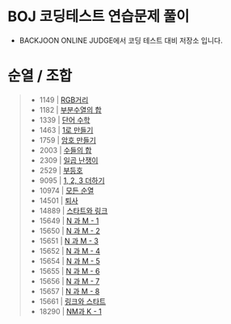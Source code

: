 # BOJ 코딩테스트 연습문제 풀이

- BACKJOON ONLINE JUDGE에서 코딩 테스트 대비 저장소 입니다.

# 순열 / 조합

> - 1149 | [RGB거리](./README/1149.md)
> - 1182 | [부분수열의 합](./README/1182.md)
> - 1339 | [단어 수학](./README/1339.md)
> - 1463 | [1로 만들기](./README/1463.md)
> - 1759 | [암호 만들기](./README/1759.md)
> - 2003 | [수들의 합](./README/2003.md)
> - 2309 | [일곱 난쟁이](./README/2309.md)
> - 2529 | [부등호](./README/2529.md)
> - 9095 | [1, 2, 3 더하기](./README/9095.md)
> - 10974 | [모든 순열](./README/10974.md)
> - 14501 | [퇴사](./README/14501.md)
> - 14889 | [스타트와 링크](./README/14889.md)
> - 15649 | [N 과 M - 1](./README/15649.md)
> - 15650 | [N 과 M - 2](./README/15650.md)
> - 15651 | [N 과 M - 3](./README/15651.md)
> - 15652 | [N 과 M - 4](./README/15652.md)
> - 15654 | [N 과 M - 5](./README/15654.md)
> - 15655 | [N 과 M - 6](./README/15655.md)
> - 15656 | [N 과 M - 7](./README/15656.md)
> - 15657 | [N 과 M - 8](./README/15657.md)
> - 15661 | [링크와 스타트](./README/15661.md)
> - 18290 | [NM과 K - 1](./README/18290.md)
